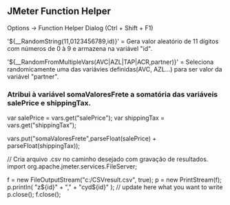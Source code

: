 ## JMeter Function Helper

Options -> Function Helper Dialog (Ctrl + Shift + F1)

'${__RandomString(11,0123456789,id)}' = Gera valor aleatório de 11 dígitos com números de 0 à 9 e armazena na variável "id".
 
'${__RandomFromMultipleVars(AVC|AZL|TAP|ACR,partner)}' = Seleciona randomicamente uma das variávies definidas(AVC, AZL...) para ser valor da variável "partner".



### Atribui à variável somaValoresFrete a somatória das variáveis salePrice e shippingTax.
var salePrice = vars.get("salePrice");
var shippingTax = vars.get("shippingTax");

vars.put("somaValoresFrete",parseFloat(salePrice) + parseFloat(shippingTax));




// Cria arquivo .csv no caminho desejado com gravação de resultados.
import org.apache.jmeter.services.FileServer;

f = new FileOutputStream("c:/CSVresult.csv", true); 
p = new PrintStream(f); 
p.println( "z${id}" + "," + "cyd${id}" ); // update here what you want to write
p.close();
f.close();
